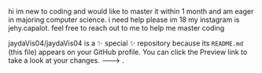 hi im new to coding and would like to master it within 1 month and am eager in majoring computer science. i need help please im 18 my
instagram is jehy.capalot. feel free to reach out to me to help me master coding

jaydaVis04/jaydaVis04 is a ✨ special ✨ repository because its `README.md` (this file) appears on your GitHub profile.
You can click the Preview link to take a look at your changes.
--->
.
